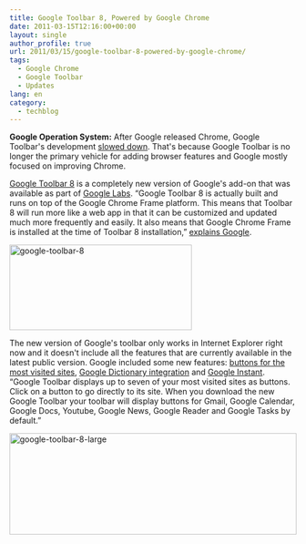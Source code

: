```yaml
---
title: Google Toolbar 8, Powered by Google Chrome
date: 2011-03-15T12:16:00+00:00
layout: single
author_profile: true
url: 2011/03/15/google-toolbar-8-powered-by-google-chrome/
tags:
  - Google Chrome
  - Google Toolbar
  - Updates
lang: en
category: 
  - techblog
---
```

**Google Operation System:** After Google released Chrome, Google Toolbar's development [slowed down](http://googleblog.blogspot.com/search?q=%22google%20toolbar%22). That's because Google Toolbar is no longer the primary vehicle for adding browser features and Google mostly focused on improving Chrome.

[Google Toolbar 8](http://www.google.com/support/toolbar/bin/topic.py?topic=30341) is a completely new version of Google's add-on that was available as part of [Google Labs](http://toolbar.google.com/labs/intl/en/index.html). “Google Toolbar 8 is actually built and runs on top of the Google Chrome Frame platform. This means that Toolbar 8 will run more like a web app in that it can be customized and updated much more frequently and easily. It also means that Google Chrome Frame is installed at the time of Toolbar 8 installation,” [explains Google](http://www.google.com/support/toolbar/bin/answer.py?hl=en&answer=1111588).

[<img title="google-toolbar-8" border="0" alt="google-toolbar-8" src="http://lh4.ggpht.com/_vaUVXcmC3OI/TX9Rfew3neI/AAAAAAAADtg/V9aFbA1q-5w/google-toolbar-8_thumb%5B2%5D.jpg?imgmax=800" width="320" height="150" />](http://lh4.ggpht.com/_vaUVXcmC3OI/TX9RdZ9HvAI/AAAAAAAADtc/x9bpBLgMhfE/s1600-h/google-toolbar-8%5B4%5D.jpg)

The new version of Google's toolbar only works in Internet Explorer right now and it doesn't include all the features that are currently available in the latest public version. Google included some new features: [buttons for the most visited sites](http://www.google.com/support/toolbar/bin/answer.py?answer=1099010), [Google Dictionary integration](https://www.google.com/reader/view/) and [Google Instant](http://www.google.com/support/toolbar/bin/answer.py?answer=1099105). “Google Toolbar displays up to seven of your most visited sites as buttons. Click on a button to go directly to its site. When you download the new Google Toolbar your toolbar will display buttons for Gmail, Google Calendar, Google Docs, Youtube, Google News, Google Reader and Google Tasks by default.”

[<img title="google-toolbar-8-large" border="0" alt="google-toolbar-8-large" src="http://lh3.ggpht.com/_vaUVXcmC3OI/TX9RjC3TI6I/AAAAAAAADto/TSi9OKSiOkE/google-toolbar-8-large_thumb%5B1%5D.jpg?imgmax=800" width="504" height="178" />](http://lh6.ggpht.com/_vaUVXcmC3OI/TX9RhhE0eiI/AAAAAAAADtk/AM0YmMtdTGQ/s1600-h/google-toolbar-8-large%5B3%5D.jpg)